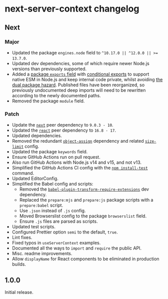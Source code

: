# next-server-context changelog

## Next

### Major

- Updated the package `engines.node` field to `^10.17.0 || ^12.0.0 || >= 13.7.0`.
- Updated dev dependencies, some of which require newer Node.js versions than previously supported.
- Added a [package `exports` field](https://nodejs.org/api/packages.html#packages_exports) with [conditional exports](https://nodejs.org/api/packages.html#packages_conditional_exports) to support native ESM in Node.js and keep internal code private, whilst avoiding [the dual package hazard](https://nodejs.org/api/packages.html#packages_dual_package_hazard). Published files have been reorganized, so previously undocumented deep imports will need to be rewritten according to the newly documented paths.
- Removed the package `module` field.

### Patch

- Update the [`next`](https://npm.im/next) peer dependency to `9.0.3 - 10`.
- Updated the [`react`](https://npm.im/react) peer dependency to `16.8 - 17`.
- Updated dependencies.
- Removed the redundant [`object-assign`](https://npm.im/object-assign) dependency and related [`size-limit`](https://npm.im/size-limit) config.
- Updated the package `keywords` field.
- Ensure GitHub Actions run on pull request.
- Also run GitHub Actions with Node.js v14 and v15, and not v13.
- Simplified the GitHub Actions CI config with the [`npm install-test`](https://docs.npmjs.com/cli/install-test.html) command.
- Updated EditorConfig.
- Simplified the Babel config and scripts:
  - Removed the [`babel-plugin-transform-require-extensions`](https://npm.im/babel-plugin-transform-require-extensions) dev dependency.
  - Replaced the `prepare:mjs` and `prepare:js` package scripts with a `prepare:babel` script.
  - Use `.json` instead of `.js` config.
  - Moved Browserslist config to the package `browserslist` field.
  - Ensure `.js` files are parsed as scripts.
- Updated test scripts.
- Configured Prettier option `semi` to the default, `true`.
- Lint fixes.
- Fixed typos in `useServerContext` examples.
- Documented all the ways to `import` and `require` the public API.
- Misc. readme improvements.
- Allow `displayName` for React components to be eliminated in production builds.

## 1.0.0

Initial release.

